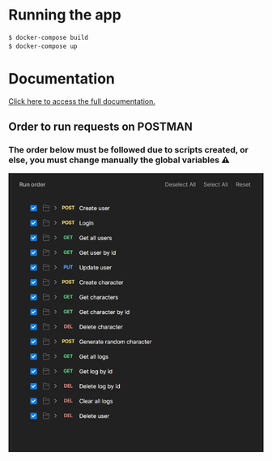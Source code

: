 # Running the app

```bash
$ docker-compose build
$ docker-compose up
```

# Documentation 
[Click here to access the full documentation.](https://documenter.getpostman.com/view/30334910/2sA3XWdycs)

## Order to run requests on POSTMAN

### The order below must be followed due to scripts created, or else, you must change manually the global variables ⚠️

<img src="./public/requests-order.jpg">